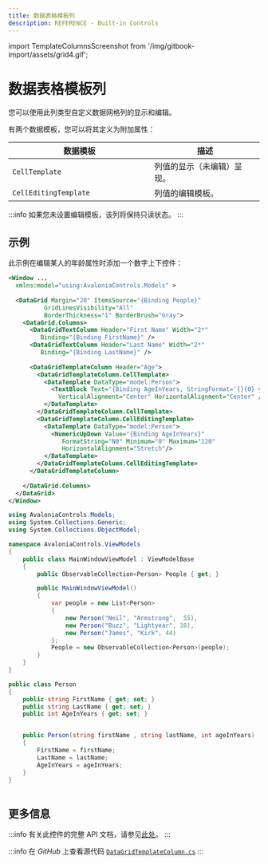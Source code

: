 ```yaml
---
title: 数据表格模板列
description: REFERENCE - Built-in Controls
---
```

import TemplateColumnsScreenshot from '/img/gitbook-import/assets/grid4.gif';


# 数据表格模板列

您可以使用此列类型自定义数据网格列的显示和编辑。

有两个数据模板，您可以将其定义为附加属性：

<table><thead><tr><th width="269">数据模板</th><th>描述</th></tr></thead><tbody><tr><td><code>CellTemplate</code> </td><td>列值的显示（未编辑）呈现。</td></tr><tr><td><code>CellEditingTemplate</code> </td><td>列值的编辑模板。</td></tr></tbody></table>

:::info
如果您未设置编辑模板，该列将保持只读状态。
:::

## 示例

此示例在编辑某人的年龄属性时添加一个数字上下控件：

```xml
<Window ...
  xmlns:model="using:AvaloniaControls.Models" >
  
  <DataGrid Margin="20" ItemsSource="{Binding People}"
          GridLinesVisibility="All"
          BorderThickness="1" BorderBrush="Gray">
    <DataGrid.Columns>
      <DataGridTextColumn Header="First Name" Width="2*"
         Binding="{Binding FirstName}" />
      <DataGridTextColumn Header="Last Name" Width="2*"
         Binding="{Binding LastName}" />
      
      <DataGridTemplateColumn Header="Age">
        <DataGridTemplateColumn.CellTemplate>
          <DataTemplate DataType="model:Person">
            <TextBlock Text="{Binding AgeInYears, StringFormat='{}{0} years'}" 
              VerticalAlignment="Center" HorizontalAlignment="Center" />
          </DataTemplate>
        </DataGridTemplateColumn.CellTemplate>
        <DataGridTemplateColumn.CellEditingTemplate>
          <DataTemplate DataType="model:Person">
            <NumericUpDown Value="{Binding AgeInYears}"  
               FormatString="N0" Minimum="0" Maximum="120"  
               HorizontalAlignment="Stretch"/>
          </DataTemplate>
        </DataGridTemplateColumn.CellEditingTemplate>
      </DataGridTemplateColumn>
    
    </DataGrid.Columns>
  </DataGrid>
</Window>
```

```csharp title='C# View Model'
using AvaloniaControls.Models;
using System.Collections.Generic;
using System.Collections.ObjectModel;

namespace AvaloniaControls.ViewModels
{
    public class MainWindowViewModel : ViewModelBase
    {
        public ObservableCollection<Person> People { get; }

        public MainWindowViewModel()
        {
            var people = new List<Person> 
            {
                new Person("Neil", "Armstrong",  55),
                new Person("Buzz", "Lightyear", 38),
                new Person("James", "Kirk", 44)
            };
            People = new ObservableCollection<Person>(people);
        }
    }
}
```

```csharp title='C# Item Class'
public class Person
{
    public string FirstName { get; set; }
    public string LastName { get; set; }
    public int AgeInYears { get; set; } 


    public Person(string firstName , string lastName, int ageInYears)
    {
        FirstName = firstName;
        LastName = lastName;
        AgeInYears = ageInYears;
    }
}
```

<img src={TemplateColumnsScreenshot} alt=''/>

## 更多信息

:::info
有关此控件的完整 API 文档，请参见[此处](https://reference.avaloniaui.net/api/Avalonia.Controls/DataGridTemplateColumn/)。
:::

:::info
在 _GitHub_ 上查看源代码 [`DataGridTemplateColumn.cs`](https://github.com/AvaloniaUI/Avalonia/blob/master/src/Avalonia.Controls.DataGrid/DataGridTemplateColumn.cs)
:::

